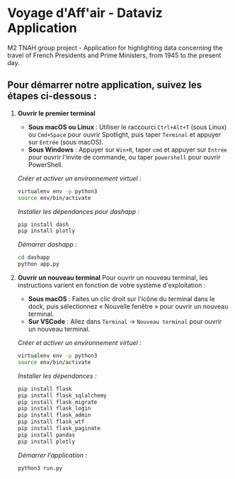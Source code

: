 # Voyage d'Aff'air - Dataviz Application

M2 TNAH group project - Application for highlighting data concerning the travel of French Presidents and Prime Ministers, from 1945 to the present day.

## Pour démarrer notre application, suivez les étapes ci-dessous :

1. **Ouvrir le premier terminal**
    - **Sous macOS ou Linux** : Utiliser le raccourci `Ctrl+Alt+T` (sous Linux) ou `Cmd+Space` pour ouvrir Spotlight, puis taper `Terminal` et appuyer sur `Entrée` (sous macOS).
    - **Sous Windows** : Appuyer sur `Win+R`, taper `cmd` et appuyer sur `Entrée` pour ouvrir l'invite de commande, ou taper `powershell` pour ouvrir PowerShell.

    *Créer et activer un environnement virtuel :*
    ```bash
    virtualenv env -p python3
    source env/bin/activate
    ```

    *Installer les dépendances pour dashapp :*
    ```bash
    pip install dash
    pip install plotly
    ```

    *Démarrer dashapp :*
    ```bash
    cd dashapp
    python app.py
    ```

2. **Ouvrir un nouveau terminal**
    Pour ouvrir un nouveau terminal, les instructions varient en fonction de votre système d'exploitation :

    - **Sous macOS** : Faites un clic droit sur l'icône du terminal dans le dock, puis sélectionnez « Nouvelle fenêtre » pour ouvrir un nouveau terminal.
    - **Sur VSCode** : Allez dans `Terminal` -> `Nouveau terminal` pour ouvrir un nouveau terminal.

    *Créer et activer un environnement virtuel :*
    ```bash
    virtualenv env -p python3
    source env/bin/activate
    ```

    *Installer les dépendances :*
    ```bash
    pip install flask
    pip install flask_sqlalchemy
    pip install flask_migrate
    pip install flask_login
    pip install flask_admin
    pip install flask_wtf
    pip install flask_paginate
    pip install pandas
    pip install plotly
    ```

    *Démarrer l'application :*
    ```bash
    python3 run.py
    ```
